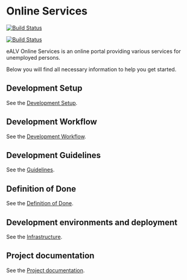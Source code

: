 # Online Services

[![Build Status](https://travis-ci.com/alv-ch/online-services.svg?branch=master)](https://travis-ci.com/alv-ch/online-services)

[![Build Status](https://travis-ci.com/alv-ch/online-services.svg?branch=master)](https://travis-ci.com/alv-ch/online-services)

eALV Online Services is an online portal providing various services for unemployed persons.

Below you will find all necessary information to help you get started.

## Development Setup

See the [Development Setup](docs/SETUP.md).

## Development Workflow

See the [Development Workflow](https://alv-ch.atlassian.net/wiki/spaces/OS/pages/197525505/Development+workflow).

## Development Guidelines

See the [Guidelines](docs/GUIDELINES.md).

## Definition of Done

See the [Definition of Done](https://alv-ch.atlassian.net/wiki/spaces/OS/pages/199524382/Definition+of+Done).

## Development environments and deployment

See the [Infrastructure](https://alv-ch.atlassian.net/wiki/spaces/OS/pages/206340097/Infrastructure).

## Project documentation

See the [Project documentation](docs/DOCUMENTATION.md).
